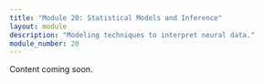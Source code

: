 ```yaml
---
title: "Module 20: Statistical Models and Inference"
layout: module
description: "Modeling techniques to interpret neural data."
module_number: 20
---
```

Content coming soon.
